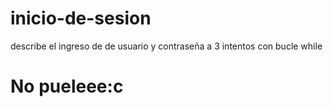 # inicio-de-sesion
describe el ingreso de de usuario y contraseña a 3 intentos con bucle while
<meta charset="UTF-8">
<h1>No pueleee:c</h1>
<script>
  function saltoLinea()  {
    document.write("<br>");
    document.write("<br>");
}
  function imprimir(frase) {
    document.write(frase);  
    saltoLinea();
  }
  var inicioDeSesionRegistrado = "alura";
    var contrasenhaRegistrada = "alura321";
    var intentosMax = 3;
    var intentoActual = 1;

   
   
  while(intentoActual <= intentoActual) {
    var inicioDeSesionIngresado = prompt("Ingrese su usuario");
    var contrasenhaIngresada = prompt("Ingrese su contraseña");   
      if( inicioDeSesionRegistrado == inicioDeSesionIngresado && contrasenhaRegistrada == contrasenhaIngresada ) {
        alert("Bienvenido al sistema " + inicioDeSesionIngresado);
        intentoActual==intentosMax;     
             }else{
          if (intentoActual == 3) {
            alert("¡llegaste al maximo de intetntos! D: ");
            imprimir("no pueleee :c")
            break;
            } else {
        alert("inicio de sesión inválido. Favor intente de nuevo");
        
          }
      } 
  }


  
</script>
